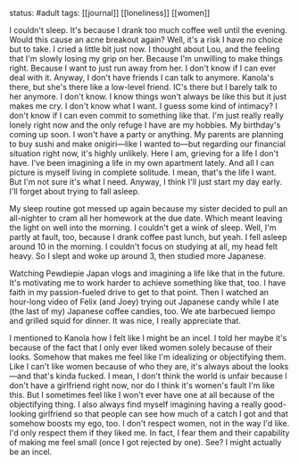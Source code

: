 status: #adult 
tags: [[journal]] [[loneliness]] [[women]] 

I couldn't sleep. It's because I drank too much coffee well until the evening. Would this cause an acne breakout again? Well, it's a risk I have no choice but to take. I cried a little bit just now. I thought about Lou, and the feeling that I'm slowly losing my grip on her. Because I'm unwilling to make things right. Because I want to just run away from her. I don't know if I can ever deal with it. Anyway, I don't have friends I can talk to anymore. Kanola's there, but she's there like a low-level friend. IC's there but I barely talk to her anymore. I don't know. I know things won't always be like this but it just makes me cry. I don't know what I want. I guess some kind of intimacy? I don't know if I can even commit to something like that. I'm just really really lonely right now and the only refuge I have are my hobbies. My birthday's coming up soon. I won't have a party or anything. My parents are planning to buy sushi and make onigiri—like I wanted to—but regarding our financial situation right now, it's highly unlikely. Here I am, grieving for a life I don't have. I've been imagining a life in my own apartment lately. And all I can picture is myself living in complete solitude. I mean, that's the life I want. But I'm not sure it's what I need. Anyway, I think I'll just start my day early. I'll forget about trying to fall asleep. 

My sleep routine got messed up again because my sister decided to pull an all-nighter to cram all her homework at the due date. Which meant leaving the light on well into the morning. I couldn't get a wink of sleep. Well, I'm partly at fault, too, because I drank coffee past lunch, but yeah. I fell asleep around 10 in the morning. I couldn't focus on studying at all, my head felt heavy. So I slept and woke up around 3, then studied more Japanese. 

Watching Pewdiepie Japan vlogs and imagining a life like that in the future. It's motivating me to work harder to achieve something like that, too. I have faith in my passion-fueled drive to get to that point. Then I watched an hour-long video of Felix (and Joey) trying out Japanese candy while I ate (the last of my) Japanese coffee candies, too. We ate barbecued liempo and grilled squid for dinner. It was nice, I really appreciate that. 

I mentioned to Kanola how I felt like I might be an incel. I told her maybe it's because of the fact that I only ever liked women solely because of their looks. Somehow that makes me feel like I'm idealizing or objectifying them. Like I can't like women because of who they are, it's always about the looks—and that's kinda fucked. I mean, I don't think the world is unfair because I don't have a girlfriend right now, nor do I think it's women's fault I'm like this. But I sometimes feel like I won't ever have one at all because of the objectifying thing. I also always find myself imagining having a really good-looking girlfriend so that people can see how much of a catch I got and that somehow boosts my ego, too. I don't respect women, not in the way I'd like. I'd only respect them if they liked me. In fact, I fear them and their capability of making me feel small (once I got rejected by one). See? I might actually be an incel.